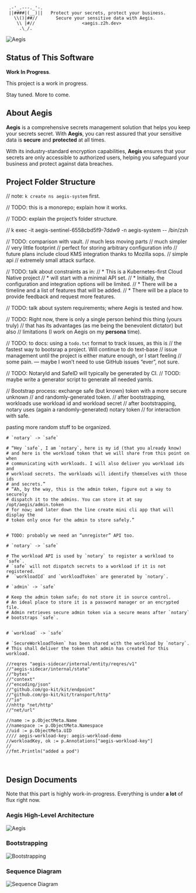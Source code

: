 ```text
 .-'_.---._'-.
 ||####|(__)||   Protect your secrets, protect your business.
   \\()|##//       Secure your sensitive data with Aegis.
    \\ |#//                  <aegis.z2h.dev>
     .\_/.
```

![Aegis](assets/aegis-banner.png "Aegis")

## Status of This Software

**Work In Progress**.

This project is a work in progress.

Stay tuned. More to come.

## About Aegis

**Aegis** is a comprehensive secrets management solution that helps you keep 
your secrets secret. With **Aegis**, you can rest assured that your sensitive 
data is **secure** and **protected** at all times. 

With its industry-standard encryption capabilities, **Aegis** ensures that your 
secrets are only accessible to authorized users, helping you safeguard your 
business and protect against data breaches.

## Project Folder Structure

// note: `k create ns aegis-system` first.

// TODO: this is a monorepo; explain how it works.

// TODO: explain the project’s folder structure.


// k exec -it aegis-sentinel-6558cbd5f9-7ddw9 -n aegis-system -- /bin/zsh

// TODO: comparison with vault.
// much less moving parts
// much simpler 
// very little footprint
// perfect for storing arbitrary configuration info
// future plans include cloud KMS integration thanks to Mozilla sops.
// simple api
// extremely small attack surface.

// TODO: talk about constraints as in:
// * This is a Kubernetes-first Cloud Native project
// * will start with a minimal API set.
// * Initially, the configuration and integration options will be limited.
// * There will be a timeline and a list of features that will be added.
// * There will be a place to provide feedback and request more features.

// TODO: talk about system requirements; where Aegis is tested and how.

// TODO: Right now, there is only a single person behind this thing (yours truly)
// that has its advantages (as me being the benevolent dictator) but also 
// limitations (I work on Aegis on my **persona** time).

// TODO: to docs: using a `todo.txt` format to track issues, as this is 
// the fastest way to bootsrap a project. Will continue to do text-base
// issue management until the project is either mature enough, or I start feeling
// some pain. — maybe I won’t need to use GitHub issues “ever”, not sure.

// TODO: NotaryId and SafeID will typically be generated by CI.
// TOOD: maybe write a generator script to generate all needed yamls.

// Bootstrap process: exchange safe (but known) token with a more secure unknown
// and randomly-generated token.
// after bootstrapping, workloads use workload id and workload secret
// after bootstrapping, notary uses (again a randomly-generated) notary token 
// for interaction with safe. 

pasting more random stuff to be organized.

```text
# `notary` -> `safe`

# “Hey `safe`, I am `notary`, here is my id (that you already know)
# and here is the workload token that we will share from this point on when
# communicating with workloads. I will also deliver you workload ids and
# workload secrets. The workloads will identify themselves with those ids
# and secrets.”
# “Ah, by the way, this is the admin token, figure out a way to securely
# dispatch it to the admins. You can store it at say /opt/aegis/admin.token
# for now; and later down the line create mini cli app that will display the
# token only once for the admin to store safely.”


# TODO: probably we need an “unregister” API too.

# `notary` -> `safe`

# The workload API is used by `notary` to register a workload to `safe`.
# `safe` will not dispatch secrets to a workload if it is not registered.
#  `workloadId` and `workloadToken` are generated by `notary`.

# `admin` -> `safe`

# Keep the admin token safe; do not store it in source control.
# An ideal place to store it is a password manager or an encrypted file.
# Admin retrieves secure admin token via a secure means after `notary`
# bootstraps `safe`.


# `workload` -> `safe`

# `SecureWorkloadToken` has been shared with the workload by `notary`.
# This shall deliver the token that admin has created for this workload.

//reqres "aegis-sidecar/internal/entity/reqres/v1"
//"aegis-sidecar/internal/state"
//"bytes"
//"context"
//"encoding/json"
//"github.com/go-kit/kit/endpoint"
//"github.com/go-kit/kit/transport/http"
//"io"
//nhttp "net/http"
//"net/url"

//name := p.ObjectMeta.Name
//namespace := p.ObjectMeta.Namespace
//uid := p.ObjectMeta.UID
//// aegis-workload-key: aegis-workload-demo
//workloadKey, ok := p.Annotations["aegis-workload-key"]
//
//fmt.Println("added a pod")



```


## Design Documents

Note that this part is highly work-in-progress. Everything is under **a lot** of
flux right now.

### Aegis High-Level Architecture

![Aegis](assets/aegis-hla.png "Aegis High-Level Architecture")

### Bootstrapping

![Bootstrapping](assets/notary-state-handshake.png "Bootstrapping")

### Sequence Diagram

![Sequence Diagram](assets/sequence-diagram.png "Aegis High-Level Architecture")
